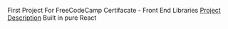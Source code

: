 First Project For FreeCodeCamp Certifacate - Front End Libraries
[Project Description](https://www.freecodecamp.org/learn/front-end-libraries/front-end-libraries-projects/build-a-random-quote-machine)
Built in pure React
